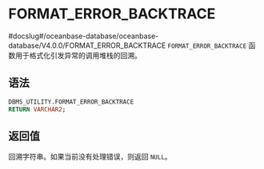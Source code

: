 FORMAT_ERROR_BACKTRACE 
===========================================
#docslug#/oceanbase-database/oceanbase-database/V4.0.0/FORMAT_ERROR_BACKTRACE
`FORMAT_ERROR_BACKTRACE` 函数用于格式化引发异常的调用堆栈的回溯。

语法 
-----------------------

```sql
DBMS_UTILITY.FORMAT_ERROR_BACKTRACE 
RETURN VARCHAR2;
```



返回值 
------------------------

回溯字符串。如果当前没有处理错误，则返回 `NULL`。
